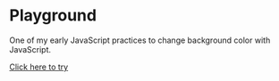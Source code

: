 # Playground

One of my early JavaScript practices to change background color with JavaScript.

[Click here to try](https://vogelsara.github.io/Playground/.)
